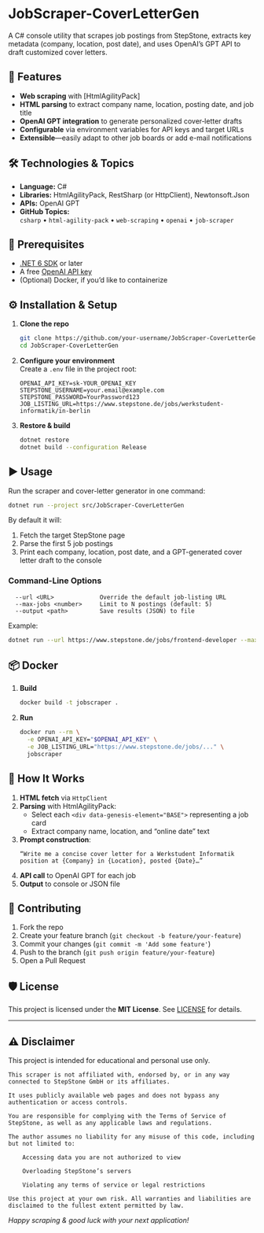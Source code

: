 # JobScraper-CoverLetterGen

A C# console utility that scrapes job postings from StepStone, extracts key metadata (company, location, post date), and uses OpenAI’s GPT API to draft customized cover letters.

## 🚀 Features

- **Web scraping** with [HtmlAgilityPack]  
- **HTML parsing** to extract company name, location, posting date, and job title  
- **OpenAI GPT integration** to generate personalized cover‐letter drafts  
- **Configurable** via environment variables for API keys and target URLs  
- **Extensible**—easily adapt to other job boards or add e-mail notifications  

## 🛠️ Technologies & Topics

- **Language:** C#  
- **Libraries:** HtmlAgilityPack, RestSharp (or HttpClient), Newtonsoft.Json  
- **APIs:** OpenAI GPT  
- **GitHub Topics:**  
  `csharp` • `html-agility-pack` • `web-scraping` • `openai` • `job-scraper`

## 🔧 Prerequisites

- [.NET 6 SDK](https://dotnet.microsoft.com/download) or later  
- A free [OpenAI API key](https://platform.openai.com/)  
- (Optional) Docker, if you’d like to containerize  

## ⚙️ Installation & Setup

1. **Clone the repo**  
   ```bash
   git clone https://github.com/your-username/JobScraper-CoverLetterGen.git
   cd JobScraper-CoverLetterGen
   ```

2. **Configure your environment**  
   Create a `.env` file in the project root:
   ```env
   OPENAI_API_KEY=sk-YOUR_OPENAI_KEY
   STEPSTONE_USERNAME=your.email@example.com
   STEPSTONE_PASSWORD=YourPassword123
   JOB_LISTING_URL=https://www.stepstone.de/jobs/werkstudent-informatik/in-berlin
   ```

3. **Restore & build**  
   ```bash
   dotnet restore
   dotnet build --configuration Release
   ```

## ▶️ Usage

Run the scraper and cover-letter generator in one command:
```bash
dotnet run --project src/JobScraper-CoverLetterGen
```

By default it will:
1. Fetch the target StepStone page
2. Parse the first 5 job postings
3. Print each company, location, post date, and a GPT-generated cover letter draft to the console

### Command-Line Options

```text
  --url <URL>             Override the default job-listing URL
  --max-jobs <number>     Limit to N postings (default: 5)
  --output <path>         Save results (JSON) to file
```

Example:
```bash
dotnet run --url https://www.stepstone.de/jobs/frontend-developer --max-jobs 3
```

## 📦 Docker

1. **Build**  
   ```bash
   docker build -t jobscraper .
   ```
2. **Run**  
   ```bash
   docker run --rm \
     -e OPENAI_API_KEY="$OPENAI_API_KEY" \
     -e JOB_LISTING_URL="https://www.stepstone.de/jobs/..." \
     jobscraper
   ```

## 📝 How It Works

1. **HTML fetch** via `HttpClient`  
2. **Parsing** with HtmlAgilityPack:  
   - Select each `<div data-genesis-element="BASE">` representing a job card  
   - Extract company name, location, and “online date” text  
3. **Prompt construction**:  
   ```text
   “Write me a concise cover letter for a Werkstudent Informatik position at {Company} in {Location}, posted {Date}…”  
   ```
4. **API call** to OpenAI GPT for each job  
5. **Output** to console or JSON file  

## 🤝 Contributing

1. Fork the repo  
2. Create your feature branch (`git checkout -b feature/your-feature`)  
3. Commit your changes (`git commit -m 'Add some feature'`)  
4. Push to the branch (`git push origin feature/your-feature`)  
5. Open a Pull Request  

## 🛡️ License

This project is licensed under the **MIT License**. See [LICENSE](LICENSE) for details.

---
## ⚠️ Disclaimer

This project is intended for educational and personal use only.

    This scraper is not affiliated with, endorsed by, or in any way connected to StepStone GmbH or its affiliates.

    It uses publicly available web pages and does not bypass any authentication or access controls.

    You are responsible for complying with the Terms of Service of StepStone, as well as any applicable laws and regulations.

    The author assumes no liability for any misuse of this code, including but not limited to:

        Accessing data you are not authorized to view

        Overloading StepStone’s servers

        Violating any terms of service or legal restrictions

    Use this project at your own risk. All warranties and liabilities are disclaimed to the fullest extent permitted by law.
    
*Happy scraping & good luck with your next application!*
